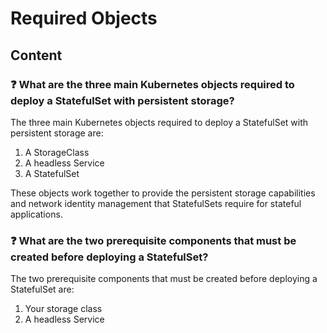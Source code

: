 # Required Objects

## Content

### ❓ What are the three main Kubernetes objects required to deploy a StatefulSet with persistent storage?
The three main Kubernetes objects required to deploy a StatefulSet with persistent storage are:

1. A StorageClass
2. A headless Service
3. A StatefulSet

These objects work together to provide the persistent storage capabilities and network identity management that StatefulSets require for stateful applications.

### ❓ What are the two prerequisite components that must be created before deploying a StatefulSet?
The two prerequisite components that must be created before deploying a StatefulSet are:
1. Your storage class
2. A headless Service

